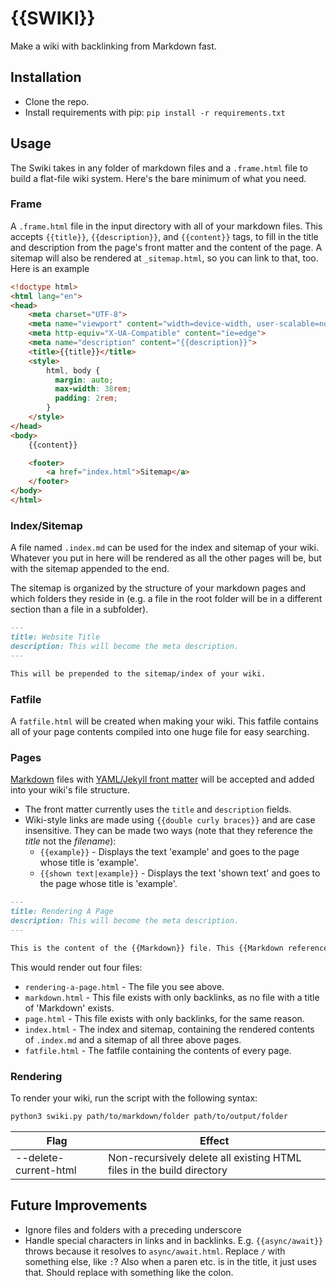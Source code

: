 # {{SWIKI}}

Make a wiki with backlinking from Markdown fast.

## Installation

* Clone the repo.
* Install requirements with pip: `pip install -r requirements.txt`

## Usage

The Swiki takes in any folder of markdown files and a `.frame.html` file to build a flat-file wiki system. Here's the bare minimum of what you need.

### Frame

A `.frame.html` file in the input directory with all of your markdown files. This accepts `{{title}}`, `{{description}}`, and `{{content}}` tags, to fill in the title and description from the page's front matter and the content of the page. A sitemap will also be rendered at `_sitemap.html`, so you can link to that, too. Here is an example 

```html
<!doctype html>
<html lang="en">
<head>
    <meta charset="UTF-8">
    <meta name="viewport" content="width=device-width, user-scalable=no, initial-scale=1.0, maximum-scale=1.0, minimum-scale=1.0">
    <meta http-equiv="X-UA-Compatible" content="ie=edge">
    <meta name="description" content="{{description}}">
    <title>{{title}}</title>
    <style>
        html, body {
          margin: auto;
          max-width: 38rem;
          padding: 2rem;
        }
    </style>
</head>
<body>
    {{content}}

    <footer>
        <a href="index.html">Sitemap</a>
    </footer>
</body>
</html>
```

### Index/Sitemap

A file named `.index.md` can be used for the index and sitemap of your wiki. Whatever you put in here will be rendered as all the other pages will be, but with the sitemap appended to the end.

The sitemap is organized by the structure of your markdown pages and which folders they reside in (e.g. a file in the root folder will be in a different section than a file in a subfolder).

```markdown
---
title: Website Title
description: This will become the meta description.
---

This will be prepended to the sitemap/index of your wiki.
```

### Fatfile

A `fatfile.html` will be created when making your wiki. This fatfile contains all of your page contents compiled into one huge file for easy searching. 

### Pages

[Markdown](https://spec.commonmark.org/0.29/) files with [YAML/Jekyll front matter](https://jekyllrb.com/docs/front-matter/) will be accepted and added into your wiki's file structure. 

* The front matter currently uses the `title` and `description` fields.
* Wiki-style links are made using `{{double curly braces}}` and are case insensitive. They can be made two ways (note that they reference the *title* not the *filename*):
    * `{{example}}` - Displays the text 'example' and goes to the page whose title is 'example'.
    * `{{shown text|example}}` - Displays the text 'shown text' and goes to the page whose title is 'example'.

```markdown
---
title: Rendering A Page
description: This will become the meta description.
---

This is the content of the {{Markdown}} file. This {{Markdown reference|Markdown}} doesn't exist, but the {{page}} will.
```

This would render out four files:

* `rendering-a-page.html` - The file you see above.
* `markdown.html` - This file exists with only backlinks, as no file with a title of 'Markdown' exists.
* `page.html` - This file exists with only backlinks, for the same reason.
* `index.html` - The index and sitemap, containing the rendered contents of `.index.md` and a sitemap of all three above pages.
* `fatfile.html` - The fatfile containing the contents of every page.

### Rendering

To render your wiki, run the script with the following syntax:

```bash
python3 swiki.py path/to/markdown/folder path/to/output/folder
```

Flag | Effect
--- | ---
--delete-current-html | Non-recursively delete all existing HTML files in the build directory

## Future Improvements

- Ignore files and folders with a preceding underscore
- Handle special characters in links and in backlinks. E.g. `{{async/await}}` throws because it resolves to `async/await.html`. Replace `/` with something else, like `:`? Also when a paren etc. is in the title, it just uses that. Should replace with something like the colon.
